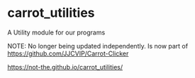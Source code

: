 # carrot_utilities
A Utility module for our programs

NOTE: No longer being updated independently. Is now part of https://github.com/JJCVIP/Carrot-Clicker

https://not-the.github.io/carrot_utilities/
